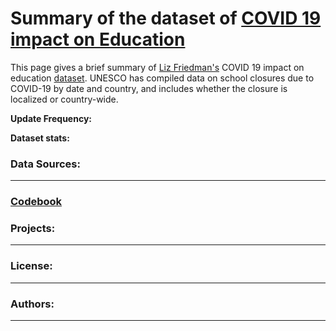 # Summary of the dataset of [COVID 19 impact on Education](https://data.world/liz-friedman/covid-19-impact-on-education) 
This page gives a brief summary of [Liz Friedman's](https://data.world/liz-friedman) COVID 19 impact on education [dataset](https://data.world/liz-friedman/covid-19-impact-on-education). UNESCO has compiled data on school closures due to COVID-19 by date and country, and includes whether the closure is localized or country-wide. 



**Update Frequency:** 

**Dataset stats:** 

### Data Sources:
--------

### [Codebook]()


### Projects:
-------------

### License:
-------------

### Authors:
-------------
